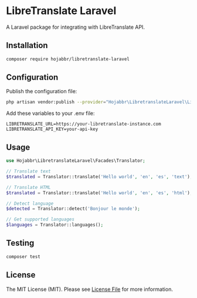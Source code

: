 # LibreTranslate Laravel

A Laravel package for integrating with LibreTranslate API.

## Installation

```bash
composer require hojabbr/libretranslate-laravel
```

## Configuration

Publish the configuration file:

```bash
php artisan vendor:publish --provider="Hojabbr\LibretranslateLaravel\LibretranslateServiceProvider"
```

Add these variables to your .env file:

```env
LIBRETRANSLATE_URL=https://your-libretranslate-instance.com
LIBRETRANSLATE_API_KEY=your-api-key
```

## Usage

```php
use Hojabbr\LibretranslateLaravel\Facades\Translator;

// Translate text
$translated = Translator::translate('Hello world', 'en', 'es', 'text');

// Translate HTML
$translated = Translator::translate('Hello world', 'en', 'es', 'html');

// Detect language
$detected = Translator::detect('Bonjour le monde');

// Get supported languages
$languages = Translator::languages();
```

## Testing

```bash
composer test
```

## License

The MIT License (MIT). Please see [License File](LICENSE.md) for more information.
